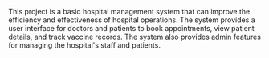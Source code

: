 This project is a basic hospital management system that can improve the efficiency and effectiveness of hospital operations. The system provides a user interface for doctors and patients to book appointments, view patient details, and track vaccine records. The system also provides admin features for managing the hospital's staff and patients.
